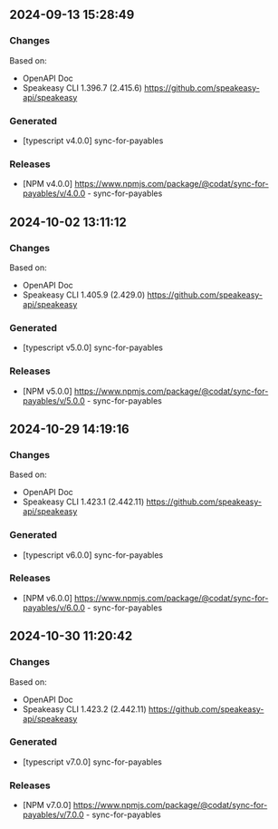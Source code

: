 

## 2024-09-13 15:28:49
### Changes
Based on:
- OpenAPI Doc  
- Speakeasy CLI 1.396.7 (2.415.6) https://github.com/speakeasy-api/speakeasy
### Generated
- [typescript v4.0.0] sync-for-payables
### Releases
- [NPM v4.0.0] https://www.npmjs.com/package/@codat/sync-for-payables/v/4.0.0 - sync-for-payables

## 2024-10-02 13:11:12
### Changes
Based on:
- OpenAPI Doc  
- Speakeasy CLI 1.405.9 (2.429.0) https://github.com/speakeasy-api/speakeasy
### Generated
- [typescript v5.0.0] sync-for-payables
### Releases
- [NPM v5.0.0] https://www.npmjs.com/package/@codat/sync-for-payables/v/5.0.0 - sync-for-payables

## 2024-10-29 14:19:16
### Changes
Based on:
- OpenAPI Doc  
- Speakeasy CLI 1.423.1 (2.442.11) https://github.com/speakeasy-api/speakeasy
### Generated
- [typescript v6.0.0] sync-for-payables
### Releases
- [NPM v6.0.0] https://www.npmjs.com/package/@codat/sync-for-payables/v/6.0.0 - sync-for-payables

## 2024-10-30 11:20:42
### Changes
Based on:
- OpenAPI Doc  
- Speakeasy CLI 1.423.2 (2.442.11) https://github.com/speakeasy-api/speakeasy
### Generated
- [typescript v7.0.0] sync-for-payables
### Releases
- [NPM v7.0.0] https://www.npmjs.com/package/@codat/sync-for-payables/v/7.0.0 - sync-for-payables